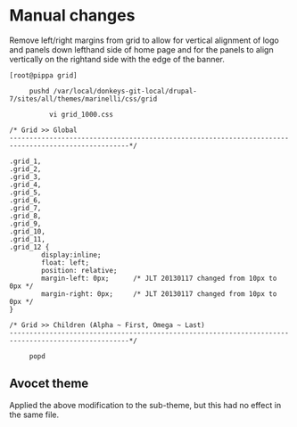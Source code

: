 # Manual changes #

Remove left/right margins from grid to allow for vertical alignment of logo and panels down lefthand side of home page and for the panels to align vertically on the rightand side with the edge of the banner.

```
[root@pippa grid]

     pushd /var/local/donkeys-git-local/drupal-7/sites/all/themes/marinelli/css/grid

          vi grid_1000.css

/* Grid >> Global
----------------------------------------------------------------------------------------------------*/

.grid_1,
.grid_2,
.grid_3,
.grid_4,
.grid_5,
.grid_6,
.grid_7,
.grid_8,
.grid_9,
.grid_10,
.grid_11,
.grid_12 {
        display:inline;
        float: left;
        position: relative;
        margin-left: 0px;      /* JLT 20130117 changed from 10px to 0px */
        margin-right: 0px;     /* JLT 20130117 changed from 10px to 0px */
}

/* Grid >> Children (Alpha ~ First, Omega ~ Last)
----------------------------------------------------------------------------------------------------*/

     popd
```

## Avocet theme ##

Applied the above modification to the sub-theme, but this had no effect in the same file.